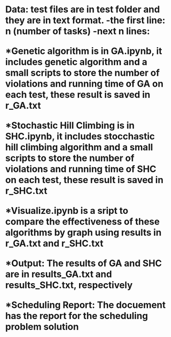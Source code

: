<h1>Data: test files are in test folder and they are in text format.
-the first line: n (number of tasks)
-next n lines: <name of task> <entry time> <processing time> <deadline>

*Genetic algorithm is in GA.ipynb, it includes genetic algorithm and a small scripts to store the number of violations and running time of GA on each test, these result is saved in r_GA.txt

*Stochastic Hill Climbing is in SHC.ipynb, it includes stocchastic hill climbing algorithm and a small scripts to store the number of violations and running time of SHC on each test, these result is saved in r_SHC.txt

*Visualize.ipynb is a sript to compare the effectiveness of these algorithms by graph using results in r_GA.txt and r_SHC.txt

*Output: The results of GA and SHC are in results_GA.txt and results_SHC.txt, respectively
 
*Scheduling Report: The docuement has the report for the scheduling problem solution
 
